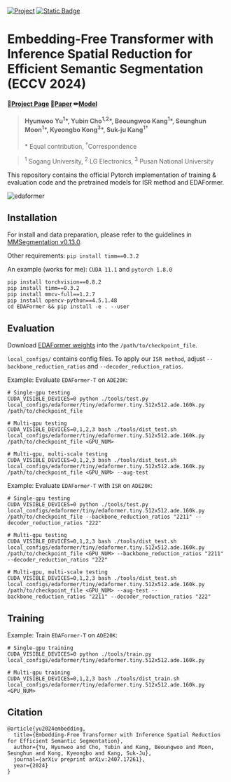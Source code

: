 [![Project](https://img.shields.io/badge/Project-Page-green.svg)](https://yubin1219.github.io/edaformer/)
[![Static Badge](https://img.shields.io/badge/arXiv-2407.17261-C00000.svg)](https://arxiv.org/abs/2407.17261)


# Embedding-Free Transformer with Inference Spatial Reduction for Efficient Semantic Segmentation (ECCV 2024)
#### 📃[Project Page](https://yubin1219.github.io/edaformer/)  📝[Paper](https://arxiv.org/abs/2407.17261) ✏[Model](https://drive.google.com/drive/u/0/folders/1hiAFQcfH9qd37WOc1_HMB0vKzbY-IWrO)

> #### Hyunwoo Yu<sup>1</sup>\*, Yubin Cho<sup>1,</sup><sup>2</sup>\*, Beoungwoo Kang<sup>1</sup>\*, Seunghun Moon<sup>1</sup>\*, Kyeongbo Kong<sup>3</sup>\*, Suk-ju Kang<sup>1&dagger;</sup>
> \* Equal contribution, <sup>&dagger;</sup>Correspondence

> <sup>1</sup> Sogang University, <sup>2</sup> LG Electronics, <sup>3</sup> Pusan National University

This repository contains the official Pytorch implementation of training & evaluation code and the pretrained models for ISR method and EDAFormer.

![edaformer](https://github.com/user-attachments/assets/213ff08a-4cab-4028-bf0b-b2548ea2deea)


## Installation

For install and data preparation, please refer to the guidelines in [MMSegmentation v0.13.0](https://github.com/open-mmlab/mmsegmentation/tree/v0.13.0).

Other requirements:
```pip install timm==0.3.2```

An example (works for me): ```CUDA 11.1``` and  ```pytorch 1.8.0``` 

```
pip install torchvision==0.8.2
pip install timm==0.3.2
pip install mmcv-full==1.2.7
pip install opencv-python==4.5.1.48
cd EDAFormer && pip install -e . --user
```

## Evaluation
  
Download [EDAFormer weights](https://drive.google.com/drive/u/0/folders/1hiAFQcfH9qd37WOc1_HMB0vKzbY-IWrO) into the `/path/to/checkpoint_file`.

```local_configs/``` contains config files. To apply our ```ISR method```, adjust ```--backbone_reduction_ratios``` and ```--decoder_reduction_ratios```.


Example: Evaluate ```EDAFormer-T``` on ```ADE20K```:

```
# Single-gpu testing
CUDA_VISIBLE_DEVICES=0 python ./tools/test.py local_configs/edaformer/tiny/edaformer.tiny.512x512.ade.160k.py /path/to/checkpoint_file

# Multi-gpu testing
CUDA_VISIBLE_DEVICES=0,1,2,3 bash ./tools/dist_test.sh local_configs/edaformer/tiny/edaformer.tiny.512x512.ade.160k.py /path/to/checkpoint_file <GPU_NUM>

# Multi-gpu, multi-scale testing
CUDA_VISIBLE_DEVICES=0,1,2,3 bash ./tools/dist_test.sh local_configs/edaformer/tiny/edaformer.tiny.512x512.ade.160k.py /path/to/checkpoint_file <GPU_NUM> --aug-test
```


Example: Evaluate ```EDAFormer-T``` with ```ISR``` on ```ADE20K```:

```
# Single-gpu testing
CUDA_VISIBLE_DEVICES=0 python ./tools/test.py local_configs/edaformer/tiny/edaformer.tiny.512x512.ade.160k.py /path/to/checkpoint_file --backbone_reduction_ratios "2211" --decoder_reduction_ratios "222"

# Multi-gpu testing
CUDA_VISIBLE_DEVICES=0,1,2,3 bash ./tools/dist_test.sh local_configs/edaformer/tiny/edaformer.tiny.512x512.ade.160k.py /path/to/checkpoint_file <GPU_NUM> --backbone_reduction_ratios "2211" --decoder_reduction_ratios "222"

# Multi-gpu, multi-scale testing
CUDA_VISIBLE_DEVICES=0,1,2,3 bash ./tools/dist_test.sh local_configs/edaformer/tiny/edaformer.tiny.512x512.ade.160k.py /path/to/checkpoint_file <GPU_NUM> --aug-test --backbone_reduction_ratios "2211" --decoder_reduction_ratios "222"
```

## Training

Example: Train ```EDAFormer-T``` on ```ADE20K```:

```
# Single-gpu training
CUDA_VISIBLE_DEVICES=0 python ./tools/train.py local_configs/edaformer/tiny/edaformer.tiny.512x512.ade.160k.py 

# Multi-gpu training
CUDA_VISIBLE_DEVICES=0,1,2,3 bash ./tools/dist_train.sh local_configs/edaformer/tiny/edaformer.tiny.512x512.ade.160k.py <GPU_NUM>
```

<section class="section" id="BibTeX">
    <div class="container is-max-desktop content">
      <h2 class="title">Citation</h2>
      <pre><code>@article{yu2024embedding,
  title={Embedding-Free Transformer with Inference Spatial Reduction for Efficient Semantic Segmentation},
  author={Yu, Hyunwoo and Cho, Yubin and Kang, Beoungwoo and Moon, Seunghun and Kong, Kyeongbo and Kang, Suk-Ju},
  journal={arXiv preprint arXiv:2407.17261},
  year={2024}
}</code></pre>
    </div>
</section>
